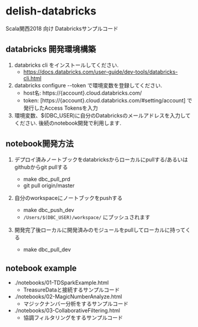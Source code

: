 # delish-databricks
Scala関西2018 向け Databricksサンプルコード

## databricks 開発環境構築
1. databricks cli をインストールしてください.
   -  https://docs.databricks.com/user-guide/dev-tools/databricks-cli.html
1. databricks configure --token で環境変数を登録してください.
   - host名: https://{account}.cloud.databricks.com/
   - token: [https://{account}.cloud.databricks.com/#setting/account] で発行したAccess Tokensを入力
1. 環境変数、$(DBC_USER)に自分のDatabricksのメールアドレスを入力してください. 後続のnotebook開発で利用します.

## notebook開発方法
1. デプロイ済みノートブックをdatabricksからローカルにpullする/あるいはgithubからgit pullする
   - make dbc_pull_prd
   - git pull origin/master

1. 自分のworkspaceにノートブックをpushする
   - make dbc_push_dev
   - `/Users/$(DBC_USER)/workspace/` にプッシュされます

1. 開発完了後ローカルに開発済みのモジュールをpullしてローカルに持ってくる
   - make dbc_pull_dev

## notebook example
  - ./notebooks/01-TDSparkExample.html
    - TreasureDataと接続するサンプルコード
  - ./notebooks/02-MagicNumberAnalyze.html
    - マジックナンバー分析をするサンプルコード
  - ./notebooks/03-CollaborativeFiltering.html
    - 協調フィルタリングをするサンプルコード
